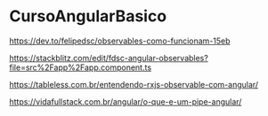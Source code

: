 # CursoAngularBasico

https://dev.to/felipedsc/observables-como-funcionam-15eb

https://stackblitz.com/edit/fdsc-angular-observables?file=src%2Fapp%2Fapp.component.ts

https://tableless.com.br/entendendo-rxjs-observable-com-angular/

https://vidafullstack.com.br/angular/o-que-e-um-pipe-angular/


